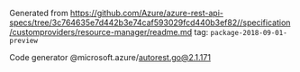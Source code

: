 Generated from https://github.com/Azure/azure-rest-api-specs/tree/3c764635e7d442b3e74caf593029fcd440b3ef82//specification/customproviders/resource-manager/readme.md tag: `package-2018-09-01-preview`

Code generator @microsoft.azure/autorest.go@2.1.171


